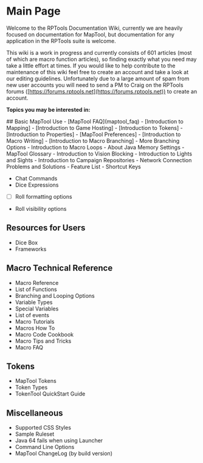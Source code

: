 # Main Page
Welcome to the RPTools Documentation Wiki, currently we are heavily focused on documentation for MapTool, but documentation for any application in the RPTools suite is welcome.

This wiki is a work in progress and currently consists of 601 articles (most of which are macro function articles), so finding exactly what you need may take a little effort at times. If you would like to help contribute to the maintenance of this wiki feel free to create an account and take a look at our editing guidelines. Unfortunately due to a large amount of spam from new user accounts you will need to send a PM to Craig on the RPTools forums ([https://forums.rptools.net](https://forums.rptools.net)) to create an account.

**Topics you may be interested in:**
<div class="begin-examples"></div>
## Basic MapTool Use                               
- [MapTool FAQ](maptool_faq)                       
- [Introduction to Mapping]                        
- [Introduction to Game Hosting]                   
- [Introduction to Tokens]                         
- [Introduction to Properties]                     
- [MapTool Preferences]                            
- [Introduction to Macro Writing]                  
  - [Introduction to Macro Branching]              
  - More Branching Options                         
  - Introduction to Macro Loops                    
- About Java Memory Settings                       
- MapTool Glossary                                 
- Introduction to Vision Blocking                  
- Introduction to Lights and Sights                
- Introduction to Campaign Repositories            
- Network Connection Problems and Solutions        
- Feature List                                     
- Shortcut Keys                                    

- Chat Commands                                    
- Dice Expressions                                 
- [ ] Roll formatting options                      
- Roll visibility options                          
## Resources for Users                             
- Dice Box                                         
- Frameworks                                       

## Macro Technical Reference                       
- Macro Reference                                   
- List of Functions                                
- Branching and Looping Options                    
- Variable Types                                   
- Special Variables                                
- List of events                                   
- Macro Tutorials                                  
- Macros How To                                    
- Macro Code Cookbook                              
- Macro Tips and Tricks                            
- Macro FAQ                                        

## Tokens                                          
- MapTool Tokens                                   
- Token Types                                      
- TokenTool QuickStart Guide                       

## Miscellaneous                                   
- Supported CSS Styles                             
- Sample Ruleset                                   
- Java 64 fails when using Launcher                
- Command Line Options                             
- MapTool ChangeLog (by build version)        

<div class="end-examples"></div>
